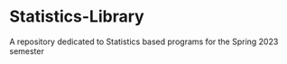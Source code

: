 # Statistics-Library
A repository dedicated to Statistics based programs for the Spring 2023 semester
